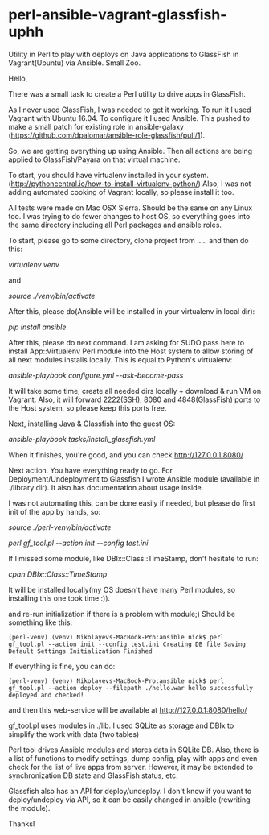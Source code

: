 # perl-ansible-vagrant-glassfish-uphh
Utility in Perl to play with deploys on Java applications to GlassFish in Vagrant(Ubuntu) via Ansible. Small Zoo.

Hello,

There was a small task to create a Perl utility to drive apps in GlassFish.

As I never used GlassFish, I was needed to get it working. To run it I used Vagrant with Ubuntu 16.04. To configure it I used Ansible. This pushed to make a small patch for existing role in ansible-galaxy (https://github.com/dpalomar/ansible-role-glassfish/pull/1). 

So, we are getting everything up using Ansible.
Then all actions are being applied to GlassFish/Payara on that virtual machine.

To start, you should have virtualenv installed in your system. (http://pythoncentral.io/how-to-install-virtualenv-python/)
Also, I was not adding automated cooking of Vagrant locally, so please install it too.

All tests were made on Mac OSX Sierra. Should be the same on any Linux too. 
I was trying to do fewer changes to host OS, so everything goes into the same directory including all Perl packages and ansible roles.

To start, please go to some directory, clone project from ..... and then do this:

*virtualenv venv*

and

*source ./venv/bin/activate*

After this, please do(Ansible will be installed in your virtualenv in local dir):

*pip install ansible*

After this, please do next command. I am asking for SUDO pass here to install App::Virtualenv Perl module into the Host system to allow storing of all next modules installs locally. This is equal to Python's virtualenv:

*ansible-playbook configure.yml --ask-become-pass*

It will take some time, create all needed dirs locally + download & run VM on Vagrant. Also, it will forward 2222(SSH), 8080 and 4848(GlassFish) ports to the Host system, so please keep this ports free.

Next, installing Java & Glassfish into the guest OS:

*ansible-playbook tasks/install_glassfish.yml*

When it finishes, you're good, and you can check http://127.0.0.1:8080/

Next action. You have everything ready to go. For Deployment/Undeployment to Glassfish I wrote Ansible module (available in ./library dir). It also has documentation about usage inside.

I was not automating this, can be done easily if needed, but please do first init of the app by hands, so:

*source ./perl-venv/bin/activate*

*perl gf_tool.pl --action init --config test.ini*

If I missed some module, like DBIx::Class::TimeStamp, don't hesitate to run:

*cpan DBIx::Class::TimeStamp*

It will be installed locally(my OS doesn't have many Perl modules, so installing this one took time :)).

and re-run initialization if there is a problem with module;)
Should be something like this:

`(perl-venv) (venv) Nikolayevs-MacBook-Pro:ansible nick$ perl gf_tool.pl --action init --config test.ini
Creating DB file
Saving Default Settings
Initialization Finished`


If everything is fine, you can do:

`(perl-venv) (venv) Nikolayevs-MacBook-Pro:ansible nick$ perl gf_tool.pl --action deploy --filepath ./hello.war
hello successfully deployed and checked!`

and then this web-service will be available at http://127.0.0.1:8080/hello/


gf_tool.pl uses modules in ./lib. I used SQLite as storage and DBIx to simplify the work with data (two tables)


Perl tool drives Ansible modules and stores data in SQLite DB. Also, there is a list of functions to modify settings, dump config, play with apps and even check for the list of live apps from server. However, it may be extended to synchronization DB state and GlassFish status, etc.

Glassfish also has an API for deploy/undeploy. I don't know if you want to deploy/undeploy via API, so it can be easily changed in ansible (rewriting the module).

Thanks!


